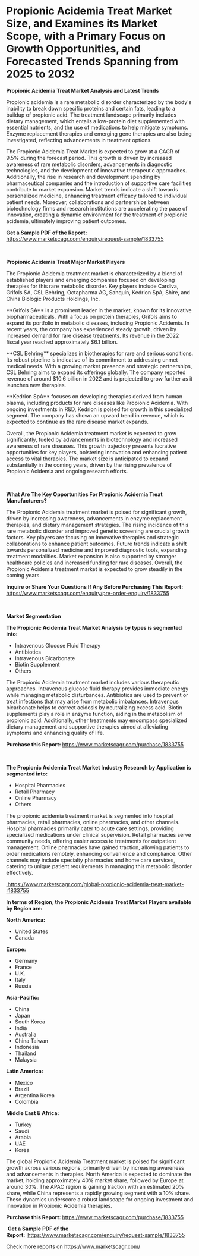 <p><h1>Propionic Acidemia Treat Market Size, and Examines its Market Scope, with a Primary Focus on Growth Opportunities, and Forecasted Trends Spanning from 2025 to 2032</h1></p><p><strong>Propionic Acidemia Treat Market Analysis and Latest Trends</strong></p>
<p><p>Propionic acidemia is a rare metabolic disorder characterized by the body's inability to break down specific proteins and certain fats, leading to a buildup of propionic acid. The treatment landscape primarily includes dietary management, which entails a low-protein diet supplemented with essential nutrients, and the use of medications to help mitigate symptoms. Enzyme replacement therapies and emerging gene therapies are also being investigated, reflecting advancements in treatment options.</p><p>The Propionic Acidemia Treat Market is expected to grow at a CAGR of 9.5% during the forecast period. This growth is driven by increased awareness of rare metabolic disorders, advancements in diagnostic technologies, and the development of innovative therapeutic approaches. Additionally, the rise in research and development spending by pharmaceutical companies and the introduction of supportive care facilities contribute to market expansion. Market trends indicate a shift towards personalized medicine, enhancing treatment efficacy tailored to individual patient needs. Moreover, collaborations and partnerships between biotechnology firms and research institutions are accelerating the pace of innovation, creating a dynamic environment for the treatment of propionic acidemia, ultimately improving patient outcomes.</p></p>
<p><strong>Get a Sample PDF of the Report:&nbsp;</strong> <a href="https://www.marketscagr.com/enquiry/request-sample/1833755?utm_campaign=2754&utm_medium=2&utm_source=Github&utm_content=ia&utm_term=26032025&utm_id=propionic-acidemia-treat">https://www.marketscagr.com/enquiry/request-sample/1833755</a></p>
<p>&nbsp;</p>
<p><strong>Propionic Acidemia Treat Major Market Players</strong></p>
<p><p>The Propionic Acidemia treatment market is characterized by a blend of established players and emerging companies focused on developing therapies for this rare metabolic disorder. Key players include Cardiva, Grifols SA, CSL Behring, Octapharma AG, Sanquin, Kedrion SpA, Shire, and China Biologic Products Holdings, Inc.</p><p>**Grifols SA** is a prominent leader in the market, known for its innovative biopharmaceuticals. With a focus on protein therapies, Grifols aims to expand its portfolio in metabolic diseases, including Propionic Acidemia. In recent years, the company has experienced steady growth, driven by increased demand for rare disease treatments. Its revenue in the 2022 fiscal year reached approximately $6.1 billion.</p><p>**CSL Behring** specializes in biotherapies for rare and serious conditions. Its robust pipeline is indicative of its commitment to addressing unmet medical needs. With a growing market presence and strategic partnerships, CSL Behring aims to expand its offerings globally. The company reported revenue of around $10.6 billion in 2022 and is projected to grow further as it launches new therapies.</p><p>**Kedrion SpA** focuses on developing therapies derived from human plasma, including products for rare diseases like Propionic Acidemia. With ongoing investments in R&D, Kedrion is poised for growth in this specialized segment. The company has shown an upward trend in revenue, which is expected to continue as the rare disease market expands.</p><p>Overall, the Propionic Acidemia treatment market is expected to grow significantly, fueled by advancements in biotechnology and increased awareness of rare diseases. This growth trajectory presents lucrative opportunities for key players, bolstering innovation and enhancing patient access to vital therapies. The market size is anticipated to expand substantially in the coming years, driven by the rising prevalence of Propionic Acidemia and ongoing research efforts.</p></p>
<p>&nbsp;</p>
<p><strong>What Are The Key Opportunities For Propionic Acidemia Treat Manufacturers?</strong></p>
<p><p>The Propionic Acidemia treatment market is poised for significant growth, driven by increasing awareness, advancements in enzyme replacement therapies, and dietary management strategies. The rising incidence of this rare metabolic disorder and improved genetic screening are crucial growth factors. Key players are focusing on innovative therapies and strategic collaborations to enhance patient outcomes. Future trends indicate a shift towards personalized medicine and improved diagnostic tools, expanding treatment modalities. Market expansion is also supported by stronger healthcare policies and increased funding for rare diseases. Overall, the Propionic Acidemia treatment market is expected to grow steadily in the coming years.</p></p>
<p><strong>Inquire or Share Your Questions If Any Before Purchasing This Report:</strong> <a href="https://www.marketscagr.com/enquiry/pre-order-enquiry/1833755?utm_campaign=2754&utm_medium=2&utm_source=Github&utm_content=ia&utm_term=26032025&utm_id=propionic-acidemia-treat">https://www.marketscagr.com/enquiry/pre-order-enquiry/1833755</a></p>
<p>&nbsp;</p>
<p><strong>Market Segmentation</strong></p>
<p><strong>The Propionic Acidemia Treat Market Analysis by types is segmented into:</strong></p>
<p><ul><li>Intravenous Glucose Fluid Therapy</li><li>Antibiotics</li><li>Intravenous Bicarbonate</li><li>Biotin Supplement</li><li>Others</li></ul></p>
<p><p>The Propionic Acidemia treatment market includes various therapeutic approaches. Intravenous glucose fluid therapy provides immediate energy while managing metabolic disturbances. Antibiotics are used to prevent or treat infections that may arise from metabolic imbalances. Intravenous bicarbonate helps to correct acidosis by neutralizing excess acid. Biotin supplements play a role in enzyme function, aiding in the metabolism of propionic acid. Additionally, other treatments may encompass specialized dietary management and supportive therapies aimed at alleviating symptoms and enhancing quality of life.</p></p>
<p><strong>Purchase this Report:&nbsp;</strong><a href="https://www.marketscagr.com/purchase/1833755?utm_campaign=2754&utm_medium=2&utm_source=Github&utm_content=ia&utm_term=26032025&utm_id=propionic-acidemia-treat">https://www.marketscagr.com/purchase/1833755</a></p>
<p>&nbsp;</p>
<p><strong>The Propionic Acidemia Treat Market Industry Research by Application is segmented into:</strong></p>
<p><ul><li>Hospital Pharmacies</li><li>Retail Pharmacy</li><li>Online Pharmacy</li><li>Others</li></ul></p>
<p><p>The propionic acidemia treatment market is segmented into hospital pharmacies, retail pharmacies, online pharmacies, and other channels. Hospital pharmacies primarily cater to acute care settings, providing specialized medications under clinical supervision. Retail pharmacies serve community needs, offering easier access to treatments for outpatient management. Online pharmacies have gained traction, allowing patients to order medications remotely, enhancing convenience and compliance. Other channels may include specialty pharmacies and home care services, catering to unique patient requirements in managing this metabolic disorder effectively.</p></p>
<p><a href="https://www.marketscagr.com/global-propionic-acidemia-treat-market-r1833755?utm_campaign=2754&utm_medium=2&utm_source=Github&utm_content=ia&utm_term=26032025&utm_id=propionic-acidemia-treat">&nbsp;https://www.marketscagr.com/global-propionic-acidemia-treat-market-r1833755</a></p>
<p><strong>In terms of Region, the Propionic Acidemia Treat Market Players available by Region are:</strong></p>
<p>
    <p> <strong> North America: </strong>
        <ul>
            <li>United States</li>
            <li>Canada</li>
        </ul>
        </p> 
    <p> <strong> Europe: </strong>
        <ul>
            <li>Germany</li>
            <li>France</li>
            <li>U.K.</li>
            <li>Italy</li>
            <li>Russia</li>
        </ul>
        </p> 
    <p> <strong> Asia-Pacific: </strong>
        <ul>
            <li>China</li>
            <li>Japan</li>
            <li>South Korea</li>
            <li>India</li>
            <li>Australia</li>
            <li>China Taiwan</li>
            <li>Indonesia</li>
            <li>Thailand</li>
            <li>Malaysia</li>
        </ul>
        </p> 
    <p> <strong> Latin America: </strong>
        <ul>
            <li>Mexico</li>
            <li>Brazil</li>
            <li>Argentina Korea</li>
            <li>Colombia</li>
        </ul>
        </p> 
    <p> <strong> Middle East & Africa: </strong>
        <ul>
            <li>Turkey</li>
            <li>Saudi</li>
            <li>Arabia</li>
            <li>UAE</li>
            <li>Korea</li>
        </ul>
    </p>
    </p>
<p><p>The global Propionic Acidemia Treatment market is poised for significant growth across various regions, primarily driven by increasing awareness and advancements in therapies. North America is expected to dominate the market, holding approximately 40% market share, followed by Europe at around 30%. The APAC region is gaining traction with an estimated 20% share, while China represents a rapidly growing segment with a 10% share. These dynamics underscore a robust landscape for ongoing investment and innovation in Propionic Acidemia therapies.</p></p>
<p><strong>Purchase this Report: </strong><a href="https://www.marketscagr.com/purchase/1833755?utm_campaign=2754&utm_medium=2&utm_source=Github&utm_content=ia&utm_term=26032025&utm_id=propionic-acidemia-treat">https://www.marketscagr.com/purchase/1833755</a></p>
<p>&nbsp;<strong>Get a Sample PDF of the Report:&nbsp;&nbsp;</strong><a href="https://www.marketscagr.com/enquiry/request-sample/1833755?utm_campaign=2754&utm_medium=2&utm_source=Github&utm_content=ia&utm_term=26032025&utm_id=propionic-acidemia-treat">https://www.marketscagr.com/enquiry/request-sample/1833755</a></p>
<p><strong></strong></p>
<p>Check more reports on <a href="https://www.marketscagr.com/?utm_campaign=2754&utm_medium=2&utm_source=Github&utm_content=ia&utm_term=26032025&utm_id=propionic-acidemia-treat">https://www.marketscagr.com/</a></p>